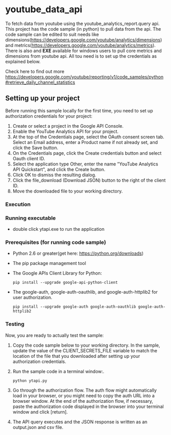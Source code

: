 # youtube_data_api
To fetch data from youtube using the youtube_analytics_report.query api. This project has the code sample (in python) to pull data from the api. The code sample can be edited to suit needs like dimensions(https://developers.google.com/youtube/analytics/dimensions) and metrics(https://developers.google.com/youtube/analytics/metrics). There is also and __EXE__ available for windows users to pull core metrics and dimensions from youtube api. All tou need is to set up the credentials as explained below.

Check here to find out more https://developers.google.com/youtube/reporting/v1/code_samples/python#retrieve_daily_channel_statistics


## Setting up your project
Before running this sample locally for the first time, you need to set up authorization credentials for your project:

1. Create or select a project in the Google API Console.
2. Enable the YouTube Analytics API for your project.
3. At the top of the Credentials page, select the OAuth consent screen tab. Select an Email address, enter a Product name if not already set, and click the Save button.
4. On the Credentials page, click the Create credentials button and select Oauth client ID.
5. Select the application type Other, enter the name "YouTube Analytics API Quickstart", and click the Create button.
6. Click OK to dismiss the resulting dialog.
7. Click the file_download (Download JSON) button to the right of the client ID.
8. Move the downloaded file to your working directory.

### Execution

### Running executable
* double click ytapi.exe to run the application

### Prerequisites (for running code sample)

*   Python 2.6 or greater(get here: https://python.org/downloads)

*   The pip package management tool

*   The Google APIs Client Library for Python:
    ```
    pip install --upgrade google-api-python-client
    ```
*   The google-auth, google-auth-oauthlib, and google-auth-httplib2 for user authorization.
    ```
    pip install --upgrade google-auth google-auth-oauthlib google-auth-httplib2
    ```
    
### Testing
Now, you are ready to actually test the sample:
1. Copy the code sample below to your working directory.
In the sample, update the value of the CLIENT_SECRETS_FILE variable to match the location of the file that you downloaded after setting up your authorization credentials.

2. Run the sample code in a terminal window:.
    ```
    python ytapi.py
    ```

3. Go through the authorization flow. The auth flow might automatically load in your browser, or you might need to copy the auth URL into a browser window. At the end of the authorization flow, if necessary, paste the authorization code displayed in the browser into your terminal window and click [return].

4. The API query executes and the JSON response is written as an output.json and csv file.